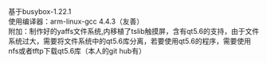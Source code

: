 基于busybox-1.22.1  
使用编译器：arm-linux-gcc 4.4.3（友善）  
附加：制作好的yaffs文件系统,内移植了tslib触摸屏，含有qt5.6的支持，由于文件系统过大，需要将文件系统中的qt5.6库分离，若要使用qt5.6的程序，需要使用nfs或者tftp下载qt5.6库（本人的git hub有）
